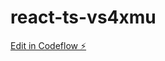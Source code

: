 # react-ts-vs4xmu

[Edit in Codeflow ⚡️](https://stackblitz.com/~/github.com/zkatrn/react-ts-vs4xmu)